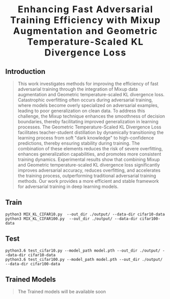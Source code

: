 <h1 align='center' style="text-align:center; font-weight:bold; font-size:2.0em;letter-spacing:2.0px;">
                Enhancing Fast Adversarial Training Efficiency with Mixup Augmentation and Geometric Temperature-Scaled KL Divergence Loss </h1>
<p align='left' style="text-align:left;font-size:1.2em;">
</p>

## Introduction


> This work investigates methods for improving the efficiency of fast adversarial training through the integration of Mixup data augmentation and Geometric temperature-scaled KL divergence loss. Catastrophic overfitting often occurs during adversarial training, where models become overly specialized on adversarial examples, leading to poor generalization on clean data. To address this challenge, the Mixup technique enhances the smoothness of decision boundaries, thereby facilitating improved generalization in learning processes. The Geometric Temperature-Scaled KL Divergence Loss facilitates teacher-student distillation by dynamically transitioning the learning process from soft "dark knowledge" to high-confidence predictions, thereby ensuring stability during training. The combination of these elements reduces the risk of severe overfitting, enhances generalization capabilities, and promotes more consistent training dynamics. 
Experimental results show that combining Mixup and Geometric temperature-scaled KL divergence loss significantly improves adversarial accuracy, reduces overfitting, and accelerates the training process, outperforming traditional adversarial training methods. Our work provides a more efficient and stable framework for adversarial training in deep learning models.



## Train
```
python3 MIX_KL_CIFAR10.py  --out_dir ./output/ --data-dir cifar10-data
python3 MIX_KL_CIFAR100.py  --out_dir ./output/ --data-dir cifar100-data

```

## Test
```
python3.6 test_cifar10.py --model_path model.pth --out_dir ./output/ --data-dir cifar10-data
python3.6 test_cifar100.py --model_path model.pth --out_dir ./output/ --data-dir cifar100-data

```

## Trained Models
> The Trained models will be available soon
